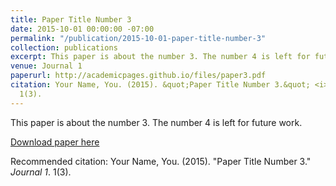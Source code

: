 ```yaml
---
title: Paper Title Number 3
date: 2015-10-01 00:00:00 -07:00
permalink: "/publication/2015-10-01-paper-title-number-3"
collection: publications
excerpt: This paper is about the number 3. The number 4 is left for future work.
venue: Journal 1
paperurl: http://academicpages.github.io/files/paper3.pdf
citation: Your Name, You. (2015). &quot;Paper Title Number 3.&quot; <i>Journal 1</i>.
  1(3).
---
```


This paper is about the number 3. The number 4 is left for future work.

[Download paper here](http://academicpages.github.io/files/paper3.pdf)

Recommended citation: Your Name, You. (2015). "Paper Title Number 3." <i>Journal 1</i>. 1(3).